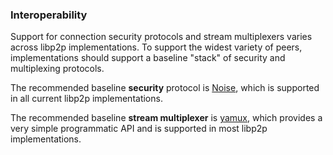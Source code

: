 ### Interoperability

Support for connection security protocols and stream multiplexers varies across libp2p implementations. To support the widest variety of peers, implementations should support a baseline "stack" of security and multiplexing protocols.

The recommended baseline **security** protocol is [Noise](https://github.com/libp2p/specs/blob/master/noise/README.md), which is supported in all current libp2p implementations.

The recommended baseline **stream multiplexer** is [yamux](https://github.com/hashicorp/yamux/blob/master/spec.md), which provides a very simple programmatic API and is supported in most libp2p implementations.